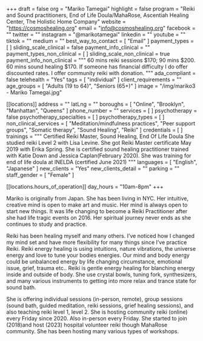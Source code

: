 +++
draft = false
org = "Mariko Tamegai"
highlight = false
program = "Reiki and Sound practitioners, End of Life Doula/MahaRose, Ascentiah Healing Center, The Holistic Home Company"
website = "https://cosmoshealing.org"
email = "info@cosmoshealing.org"
facebook = ""
twitter = ""
instagram = "@marikotamegai"
linkedin = ""
youtube = ""
tiktok = ""
medium = ""
best_way_to_contact = [ "Email" ]
payment_types = [ ]
sliding_scale_clinical = false
payment_info_clinical = ""
payment_types_non_clinical = [ ]
sliding_scale_non_clinical = true
payment_info_non_clinical = """
60 mins reiki sessions $170; 90 mins $200.
60 mins sound healing $170.
If someone has financial difficulty I do offer discounted rates.
I offer community reiki with donation. """
ada_compliant = false
telehealth = "Yes"
tags = [ "individual" ]
client_requirements = ""
age_groups = [ "Adults (19 to 64)", "Seniors (65+)" ]
image = "/img/mariko3 - Mariko Tamegai.jpg"

[[locations]]
address = ""
latLng = ""
boroughs = [ "Online", "Brooklyn", "Manhattan", "Queens" ]
phone_number = ""
services = [ ]
psychotherapy = false
psychotherapy_specialties = [ ]
psychotherapy_types = [ ]
non_clinical_services = [
  "Meditation/mindfulness practices",
  "Peer support groups",
  "Somatic therapy",
  "Sound Healing",
  "Reiki"
]
credentials = [ ]
trainings = """
Certified Reiki Master, Sound Healing, End Of Life Doula 
She studied reiki Level 2 with Lisa Levine.
She got Reiki Master certificate May 2019 with Erika Spring.
She is certified sound healing practitioner trained with Katie Down and Jessica Caplan(February 2020).
She was training for end of life doula at INELDA (certified June 2021) 
"""
languages = [ "English", "Japanese" ]
new_clients = "Yes"
new_clients_detail = ""
parking = ""
staff_gender = [ "Female" ]

  [[locations.hours_of_operation]]
  day_hours = "10am-8pm"
+++

Mariko is originally from Japan.  She has been living in NYC. Her intuitive, creative mind is open to make art and music.  Her mind is always open to start new things.  It was life changing to become a Reiki Practitioner after she had life tragic events on 2016.  Her spiritual journey never ends as she continues to study and practice.

Reiki has been healing myself and many others. I’ve noticed how I changed my mind set and have more flexibility for many things since I’ve practice Reiki.  Reiki energy healing is using intuitions, nature vibrations, the universe energy and love to tune your bodies energies.  Our mind and body energy could be unbalanced energy by life changing circumstance, emotional issue, grief, trauma etc..  Reiki is gentle energy healing for blanching energy inside and outside of body.  She use crystal bowls, tuning fork, synthesizers, and many  various instruments  to getting into more relax and trance state for sound bath.

She is offering individual sessions (in-person, remote), group sessions (sound bath, guided meditation, reiki sessions, grief healing sessions), and also teaching reiki level 1, level 2.  She is hosting community reiki (online) every Friday since 2020.  Also in-person every Friday.  She started to join (2018)and host (2023) hospital volunteer reiki though MahaRose community.  She has been hosting many various types of workshops.
